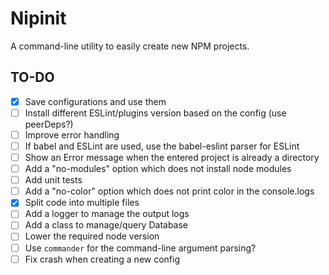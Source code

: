 # Nipinit

A command-line utility to easily create new NPM projects.

## TO-DO
- [x] Save configurations and use them
- [ ] Install different ESLint/plugins version based on the config (use peerDeps?)
- [ ] Improve error handling
- [ ] If babel and ESLint are used, use the babel-eslint parser for ESLint
- [ ] Show an Error message when the entered project is already a directory
- [ ] Add a "no-modules" option which does not install node modules
- [ ] Add unit tests
- [ ] Add a "no-color" option which does not print color in the console.logs
- [x] Split code into multiple files
- [ ] Add a logger to manage the output logs
- [ ] Add a class to manage/query Database
- [ ] Lower the required node version
- [ ] Use `commander` for the command-line argument parsing?
- [ ] Fix crash when creating a new config
